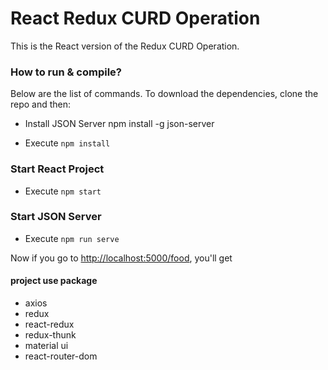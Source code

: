 # React Redux CURD Operation

This is the React version of the Redux CURD Operation.

### How to run & compile?

Below are the list of commands. To download the dependencies, clone the repo and then:

- Install JSON Server npm install -g json-server

- Execute `npm install`

### Start React Project

- Execute `npm start`

### Start JSON Server

- Execute `npm run serve`

Now if you go to <http://localhost:5000/food>, you'll get

#### project use package

- axios
- redux
- react-redux
- redux-thunk
- material ui
- react-router-dom
